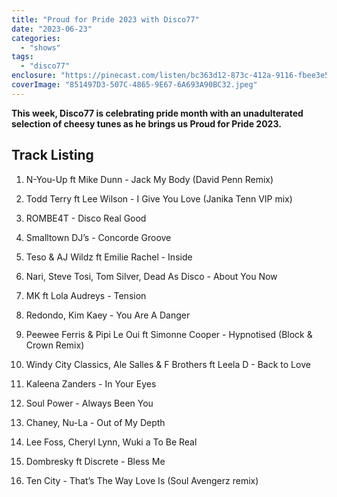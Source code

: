 ```yaml
---
title: "Proud for Pride 2023 with Disco77"
date: "2023-06-23"
categories: 
  - "shows"
tags: 
  - "disco77"
enclosure: "https://pinecast.com/listen/bc363d12-873c-412a-9116-fbee3e5a5a5b.mp3 63676192 audio/mpeg "
coverImage: "851497D3-507C-4865-9E67-6A693A90BC32.jpeg"
---
```


**This week, Disco77 is celebrating pride month with an unadulterated selection of cheesy tunes as he brings us Proud for Pride 2023.** 

## Track Listing

1. N-You-Up ft Mike Dunn - Jack My Body (David Penn Remix)

3. Todd Terry ft Lee Wilson - I Give You Love (Janika Tenn VIP mix)

5. ROMBE4T - Disco Real Good

7. Smalltown DJ’s - Concorde Groove 

9. Teso & AJ Wildz ft Emilie Rachel - Inside 

11. Nari, Steve Tosi, Tom Silver, Dead As Disco - About You Now 

13. MK ft Lola Audreys - Tension 

15. Redondo, Kim Kaey - You Are A Danger 

17. Peewee Ferris & Pipi Le Oui ft Simonne Cooper - Hypnotised (Block & Crown Remix) 

19. Windy City Classics, Ale Salles & F Brothers ft Leela D - Back to Love 

21. Kaleena Zanders - In Your Eyes 

23. Soul Power - Always Been You 

25. Chaney, Nu-La - Out of My Depth 

27. Lee Foss, Cheryl Lynn, Wuki a To Be Real 

29. Dombresky ft Discrete - Bless Me 

31. Ten City - That’s The Way Love Is (Soul Avengerz remix)

